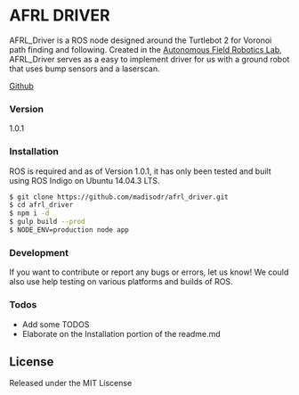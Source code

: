 # AFRL DRIVER

AFRL_Driver is a ROS node designed around the Turtlebot 2 for Voronoi path finding and following. Created in the [Autonomous Field Robotics Lab][afrl],  AFRL_Driver serves as a easy to implement driver for us with a ground robot that uses bump sensors and a laserscan. 

[Github][git-repo-url]

### Version
1.0.1


### Installation

ROS is required and as of Version 1.0.1, it has only been tested and built using ROS Indigo on Ubuntu 14.04.3 LTS.

```sh
$ git clone https://github.com/madisodr/afrl_driver.git
$ cd afrl_driver
$ npm i -d
$ gulp build --prod
$ NODE_ENV=production node app
```

### Development

If you want to contribute or report any bugs or errors, let us know! 
We could also use help testing on various platforms and builds of ROS. 

### Todos
 - Add some TODOS
  - Elaborate on the Installation portion of the readme.md

  License
  ----
  Released under the MIT Liscense 


  [afrl]: http://afrl.cse.sc.edu/afrl/home/
  [git-repo-url]: <https://github.com/madisodr/afrl_driver>
  [ROS]: <http://www.ros.org/>

